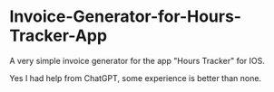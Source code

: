 # Invoice-Generator-for-Hours-Tracker-App
A very simple invoice generator for the app "Hours Tracker" for IOS. 

Yes I had help from ChatGPT, some experience is better than none.
